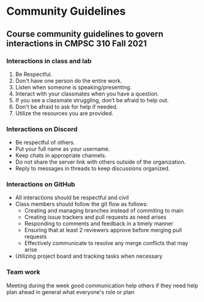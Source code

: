 # Community Guidelines

## Course community guidelines to govern interactions in CMPSC 310 Fall 2021

### Interactions in class and lab

1. Be Respectful.
2. Don't have one person do the entire work.
3. Listen when someone is speaking/presenting.
4. Interact with your classmates when you have a question.
5. If you see a classmate struggling, don’t be afraid to help out.
6. Don't be afraid to ask for help if needed.
7. Utilize the resources you are provided.

### Interactions on Discord

* Be respectful of others.
* Put your full name as your username.
* Keep chats in appropriate channels.
* Do not share the server link with others outside of the organization.
* Reply to messages in threads to keep discussions organized.


### Interactions on GitHub

- All interactions should be respectful and civil
- Class members should follow the git flow as follows:
    - Creating and managing branches instead of commiting to main
    - Creating issue trackers and pull requests as need arises
    - Responding to comments and feedback in a timely manner
    - Ensuring that at least 2 reviewers approve before merging pull requests
    - Effectively communicate to resolve any merge conflicts that may arise
- Utilizing project board and tracking tasks when necessary

### Team work

Meeting during the week
good communication
help others if they need help
plan ahead in general what everyone's role or plan
